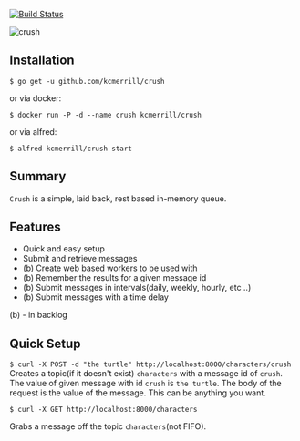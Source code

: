 [![Build Status](https://travis-ci.org/kcmerrill/crush.svg?branch=master)](https://travis-ci.org/kcmerrill/crush)

![crush](https://raw.githubusercontent.com/kcmerrill/queued/master/assets/crush.jpg)

## Installation
`$ go get -u github.com/kcmerrill/crush`

or via docker:

`$ docker run -P -d --name crush kcmerrill/crush`

or via alfred:

`$ alfred kcmerrill/crush start`

## Summary
`Crush` is a simple, laid back, rest based in-memory queue.

## Features
 - Quick and easy setup
 - Submit and retrieve messages
 - (b) Create web based workers to be used with
 - (b) Remember the results for a given message id
 - (b) Submit messages in intervals(daily, weekly, hourly, etc ..)
 - (b) Submit messages with a time delay

(b) - in backlog

## Quick Setup

`$ curl -X POST -d "the turtle" http://localhost:8000/characters/crush`
Creates a topic(if it doesn't exist) `characters` with a message id of `crush`. The value of given message with id `crush` is `the turtle`. The body of the request is the value of the message. This can be anything you want.

`$ curl -X GET http://localhost:8000/characters`

Grabs a message off the topic `characters`(not FIFO).
